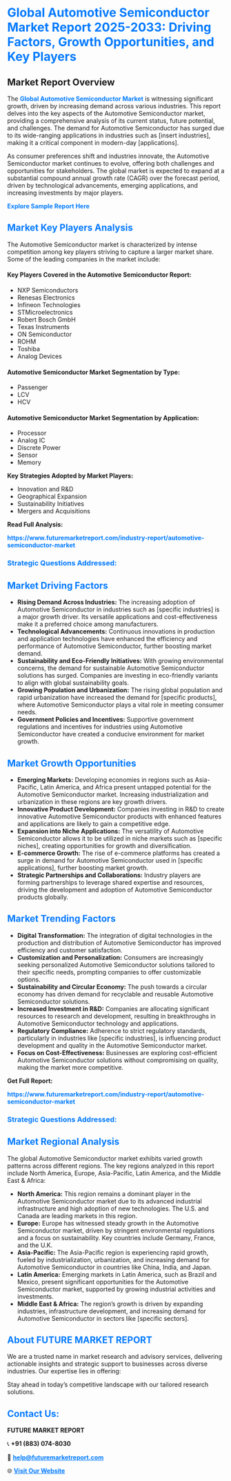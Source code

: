 <h1 style="color: #007BFF;">Global Automotive Semiconductor Market Report 2025-2033: Driving Factors, Growth Opportunities, and Key Players</h1>

<section id="overview">
<h2>Market Report Overview</h2>
<p>The <a href="https://www.futuremarketreport.com/industry-report/automotive-semiconductor-market" style="color: #007BFF; text-decoration: none;"><strong>Global Automotive Semiconductor Market</strong></a> is witnessing significant growth, driven by increasing demand across various industries. This report delves into the key aspects of the Automotive Semiconductor market, providing a comprehensive analysis of its current status, future potential, and challenges. The demand for Automotive Semiconductor has surged due to its wide-ranging applications in industries such as [insert industries], making it a critical component in modern-day [applications].</p>
<p>As consumer preferences shift and industries innovate, the Automotive Semiconductor market continues to evolve, offering both challenges and opportunities for stakeholders. The global market is expected to expand at a substantial compound annual growth rate (CAGR) over the forecast period, driven by technological advancements, emerging applications, and increasing investments by major players.</p>
</section>

<section id="overview">
<p><a href="https://www.futuremarketreport.com/request-sample/reportId=56498" style="color: #007BFF; text-decoration: none;"><strong>Explore Sample Report Here</strong></a></p>
</section>

<section id="key-players">
<h2 style="color: #007BFF;">Market Key Players Analysis</h2>
<p>The Automotive Semiconductor market is characterized by intense competition among key players striving to capture a larger market share. Some of the leading companies in the market include:</p>
<h4>Key Players Covered in the Automotive Semiconductor Report:</h4>
<ul><li>NXP Semiconductors</li><li>Renesas Electronics</li><li>Infineon Technologies</li><li>STMicroelectronics</li><li>Robert Bosch GmbH</li><li>Texas Instruments</li><li>ON Semiconductor</li><li>ROHM</li><li>Toshiba</li><li>Analog Devices</li></ul>
<h4>Automotive Semiconductor Market Segmentation by Type:</h4>
<ul><li>Passenger</li><li>LCV</li><li>HCV</li></ul>

<h4>Automotive Semiconductor Market Segmentation by Application:</h4>
<ul><li>Processor</li><li>Analog IC</li><li>Discrete Power</li><li>Sensor</li><li>Memory</li></ul>
<p><strong>Key Strategies Adopted by Market Players:</strong></p>
<ul>
<li>Innovation and R&D</li>
<li>Geographical Expansion</li>
<li>Sustainability Initiatives</li>
<li>Mergers and Acquisitions</li>
</ul>
</section>

<section>
<p><strong>Read Full Analysis: </strong></p><a href="https://www.futuremarketreport.com/industry-report/automotive-semiconductor-market" style="color: #007BFF; text-decoration: none;"><strong>https://www.futuremarketreport.com/industry-report/automotive-semiconductor-market</strong></a>
<h3 style="color: #007BFF;">Strategic Questions Addressed:</h3>
</section>

<section id="driving-factors">
<h2 style="color: #007BFF;">Market Driving Factors</h2>
<ul>
<li><strong>Rising Demand Across Industries:</strong> The increasing adoption of Automotive Semiconductor in industries such as [specific industries] is a major growth driver. Its versatile applications and cost-effectiveness make it a preferred choice among manufacturers.</li>
<li><strong>Technological Advancements:</strong> Continuous innovations in production and application technologies have enhanced the efficiency and performance of Automotive Semiconductor, further boosting market demand.</li>
<li><strong>Sustainability and Eco-Friendly Initiatives:</strong> With growing environmental concerns, the demand for sustainable Automotive Semiconductor solutions has surged. Companies are investing in eco-friendly variants to align with global sustainability goals.</li>
<li><strong>Growing Population and Urbanization:</strong> The rising global population and rapid urbanization have increased the demand for [specific products], where Automotive Semiconductor plays a vital role in meeting consumer needs.</li>
<li><strong>Government Policies and Incentives:</strong> Supportive government regulations and incentives for industries using Automotive Semiconductor have created a conducive environment for market growth.</li>
</ul>
</section>

<section id="growth-opportunities">
<h2 style="color: #007BFF;">Market Growth Opportunities</h2>
<ul>
<li><strong>Emerging Markets:</strong> Developing economies in regions such as Asia-Pacific, Latin America, and Africa present untapped potential for the Automotive Semiconductor market. Increasing industrialization and urbanization in these regions are key growth drivers.</li>
<li><strong>Innovative Product Development:</strong> Companies investing in R&D to create innovative Automotive Semiconductor products with enhanced features and applications are likely to gain a competitive edge.</li>
<li><strong>Expansion into Niche Applications:</strong> The versatility of Automotive Semiconductor allows it to be utilized in niche markets such as [specific niches], creating opportunities for growth and diversification.</li>
<li><strong>E-commerce Growth:</strong> The rise of e-commerce platforms has created a surge in demand for Automotive Semiconductor used in [specific applications], further boosting market growth.</li>
<li><strong>Strategic Partnerships and Collaborations:</strong> Industry players are forming partnerships to leverage shared expertise and resources, driving the development and adoption of Automotive Semiconductor products globally.</li>
</ul>
</section>

<section id="trending-factors">
<h2 style="color: #007BFF;">Market Trending Factors</h2>
<ul>
<li><strong>Digital Transformation:</strong> The integration of digital technologies in the production and distribution of Automotive Semiconductor has improved efficiency and customer satisfaction.</li>
<li><strong>Customization and Personalization:</strong> Consumers are increasingly seeking personalized Automotive Semiconductor solutions tailored to their specific needs, prompting companies to offer customizable options.</li>
<li><strong>Sustainability and Circular Economy:</strong> The push towards a circular economy has driven demand for recyclable and reusable Automotive Semiconductor solutions.</li>
<li><strong>Increased Investment in R&D:</strong> Companies are allocating significant resources to research and development, resulting in breakthroughs in Automotive Semiconductor technology and applications.</li>
<li><strong>Regulatory Compliance:</strong> Adherence to strict regulatory standards, particularly in industries like [specific industries], is influencing product development and quality in the Automotive Semiconductor market.</li>
<li><strong>Focus on Cost-Effectiveness:</strong> Businesses are exploring cost-efficient Automotive Semiconductor solutions without compromising on quality, making the market more competitive.</li>
</ul>
</section>

<section>
<p><strong>Get Full Report: </strong></p><a href="https://www.futuremarketreport.com/industry-report/automotive-semiconductor-market" style="color: #007BFF; text-decoration: none;"><strong>https://www.futuremarketreport.com/industry-report/automotive-semiconductor-market</strong></a>
<h3 style="color: #007BFF;">Strategic Questions Addressed:</h3>
</section>


<section id="regional-analysis">
<h2 style="color: #007BFF;">Market Regional Analysis</h2>
<p>The global Automotive Semiconductor market exhibits varied growth patterns across different regions. The key regions analyzed in this report include North America, Europe, Asia-Pacific, Latin America, and the Middle East & Africa:</p>
<ul>
<li><strong>North America:</strong> This region remains a dominant player in the Automotive Semiconductor market due to its advanced industrial infrastructure and high adoption of new technologies. The U.S. and Canada are leading markets in this region.</li>
<li><strong>Europe:</strong> Europe has witnessed steady growth in the Automotive Semiconductor market, driven by stringent environmental regulations and a focus on sustainability. Key countries include Germany, France, and the U.K.</li>
<li><strong>Asia-Pacific:</strong> The Asia-Pacific region is experiencing rapid growth, fueled by industrialization, urbanization, and increasing demand for Automotive Semiconductor in countries like China, India, and Japan.</li>
<li><strong>Latin America:</strong> Emerging markets in Latin America, such as Brazil and Mexico, present significant opportunities for the Automotive Semiconductor market, supported by growing industrial activities and investments.</li>
<li><strong>Middle East & Africa:</strong> The region’s growth is driven by expanding industries, infrastructure development, and increasing demand for Automotive Semiconductor in sectors like [specific sectors].</li>
</ul>
</section>

<footer>
<h2 style="color: #007BFF;">About FUTURE MARKET REPORT</h2>
<p>We are a trusted name in market research and advisory services, delivering actionable insights and strategic support to businesses across diverse industries. Our expertise lies in offering:</p>

<p>Stay ahead in today’s competitive landscape with our tailored research solutions.</p>

<h2 style="color: #007BFF;">Contact Us:</h2>
<p><strong>FUTURE MARKET REPORT</strong></p>
<p>📞 <strong>+91 (883) 074-8030</strong></p>
<p>📧 <strong><a href="mailto:help@futuremarketreport.com" style="color: #007BFF;">help@futuremarketreport.com</a></strong></p>
<p>🌐 <strong><a href="https://www.futuremarketreport.com/" style="color: #007BFF;">Visit Our Website</a></strong></p>
</footer>